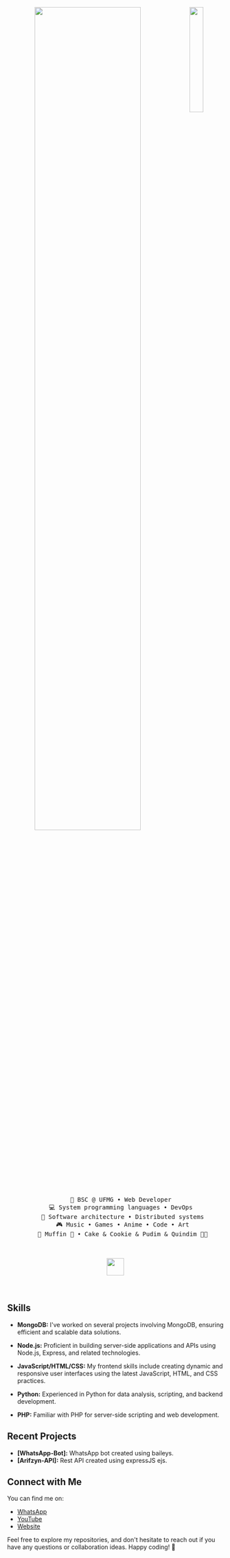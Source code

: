 <div align="center">
<img src="https://github.com/innng/innng/assets/26755058/5e0ce0fb-c544-4f8c-a307-5849165746d0" width="25%" align="right" />
<img src="https://readme-typing-svg.demolab.com?font=Inconsolata&weight=500&size=50&duration=4000&pause=300&color=A7A459&center=true&vCenter=true&multiline=true&repeat=false&random=false&width=1300&height=140&lines=Hello+hello;I'm+Arifzyn%2C+a+tech+goblin+and+magical+girl+wannabe+%E2%9C%A9" width="70%" />
<br><br>
<pre>
    💼 BSC @ UFMG • Web Developer 
    💻 System programming languages • DevOps 
    📖 Software architecture • Distributed systems
    🎮 Music • Games • Anime • Code • Art
    🐾 Muffin 🐰 • Cake & Cookie & Pudim & Quindim 🐤🐥
</pre>
<br><br>
<img src="https://raw.githubusercontent.com/innng/innng/master/assets/kyubey.gif" height="40" />
<br><br><br>
</div>

## Skills

- **MongoDB:** I've worked on several projects involving MongoDB, ensuring efficient and scalable data solutions.

- **Node.js:** Proficient in building server-side applications and APIs using Node.js, Express, and related technologies.

- **JavaScript/HTML/CSS:** My frontend skills include creating dynamic and responsive user interfaces using the latest JavaScript, HTML, and CSS practices.

- **Python:** Experienced in Python for data analysis, scripting, and backend development.

- **PHP:** Familiar with PHP for server-side scripting and web development.

## Recent Projects

- **[WhatsApp-Bot]:** WhatsApp bot created using baileys.
- **[Arifzyn-API]:** Rest API created using expressJS ejs.
## Connect with Me

You can find me on:

- [WhatsApp](https://wa.me/62895347198105)
- [YouTube](https://youtube.com/@arifzxa19)
- [Website](https://api.arifzyn.biz.id)

Feel free to explore my repositories, and don't hesitate to reach out if you have any questions or collaboration ideas. Happy coding! 🚀
